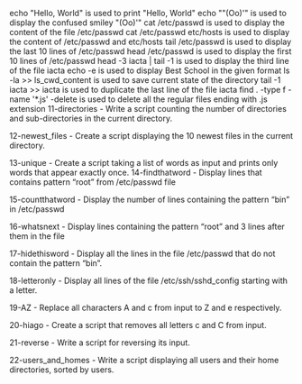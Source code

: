 echo "Hello, World" is used to print "Hello, World"
echo "\"(Oo)'" is used to display the confused smiley "(Oo)'"
cat /etc/passwd is used to display the content of the file /etc/passwd
cat /etc/passwd etc/hosts is used to display the content of /etc/passwd and etc/hosts
tail /etc/passwd is used to display the last 10 lines of /etc/passwd
head /etc/passwd is used to display the first 10 lines of /etc/passwd
head -3 iacta | tail -1 is used to display the third line of the file iacta
echo -e is used to display Best School in the given format
ls -la >> ls_cwd_content is used to save current state of the directory
tail -1 iacta >> iacta is used to duplicate the last line of the file iacta
find . -type f -name '*.js' -delete is used to delete all the regular files ending with .js extension
11-directories - Write a script counting the number of directories and sub-directories in the current directory. 

12-newest_files - Create a script displaying the 10 newest files in the current directory. 

13-unique - Create a script taking a list of words as input and prints only words that appear exactly once. 14-findthatword - Display lines that contains pattern “root” from /etc/passwd file

15-countthatword - Display the number of lines containing the pattern “bin” in /etc/passwd

16-whatsnext - Display lines containing the pattern “root” and 3 lines after them in the file

17-hidethisword - Display all the lines in the file /etc/passwd that do not contain the pattern “bin”.

18-letteronly - Display all lines of the file /etc/ssh/sshd_config starting with a letter. 

19-AZ - Replace all characters A and c from input to Z and e respectively.

20-hiago - Create a script that removes all letters c and C from input.

21-reverse - Write a script for reversing its input.

22-users_and_homes - Write a script displaying all users and their home directories, sorted by users.


